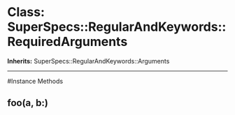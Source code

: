 # Class: SuperSpecs::RegularAndKeywords::RequiredArguments
**Inherits:** SuperSpecs::RegularAndKeywords::Arguments
    

---



#Instance Methods
## foo(a, b:) [](#method-i-foo)


